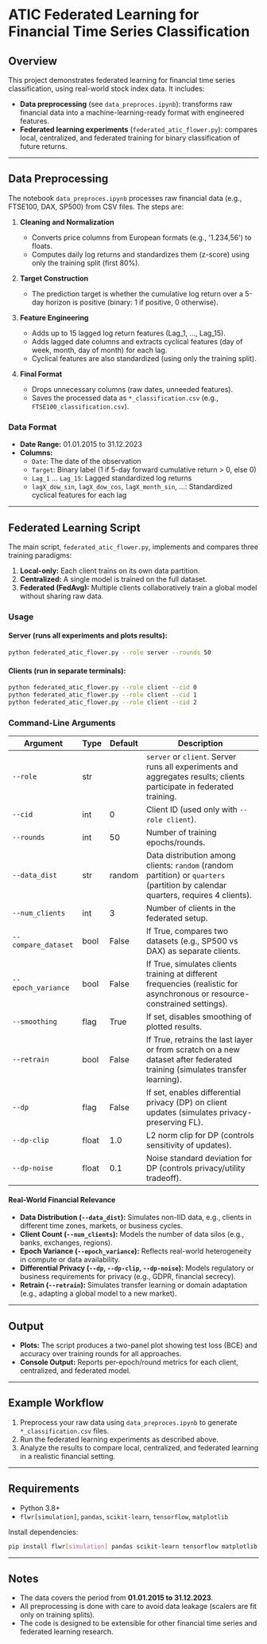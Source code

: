 # ATIC Federated Learning for Financial Time Series Classification

## Overview
This project demonstrates federated learning for financial time series classification, using real-world stock index data. It includes:
- **Data preprocessing** (see `data_preproces.ipynb`): transforms raw financial data into a machine-learning-ready format with engineered features.
- **Federated learning experiments** (`federated_atic_flower.py`): compares local, centralized, and federated training for binary classification of future returns.

---

## Data Preprocessing

The notebook `data_preproces.ipynb` processes raw financial data (e.g., FTSE100, DAX, SP500) from CSV files. The steps are:

1. **Cleaning and Normalization**
   - Converts price columns from European formats (e.g., '1.234,56') to floats.
   - Computes daily log returns and standardizes them (z-score) using only the training split (first 80%).

2. **Target Construction**
   - The prediction target is whether the cumulative log return over a 5-day horizon is positive (binary: 1 if positive, 0 otherwise).

3. **Feature Engineering**
   - Adds up to 15 lagged log return features (Lag_1, ..., Lag_15).
   - Adds lagged date columns and extracts cyclical features (day of week, month, day of month) for each lag.
   - Cyclical features are also standardized (using only the training split).

4. **Final Format**
   - Drops unnecessary columns (raw dates, unneeded features).
   - Saves the processed data as `*_classification.csv` (e.g., `FTSE100_classification.csv`).

### Data Format
- **Date Range:** 01.01.2015 to 31.12.2023
- **Columns:**
  - `Date`: The date of the observation
  - `Target`: Binary label (1 if 5-day forward cumulative return > 0, else 0)
  - `Lag_1` ... `Lag_15`: Lagged standardized log returns
  - `lagX_dow_sin`, `lagX_dow_cos`, `lagX_month_sin`, ...: Standardized cyclical features for each lag

---

## Federated Learning Script

The main script, `federated_atic_flower.py`, implements and compares three training paradigms:

1. **Local-only:** Each client trains on its own data partition.
2. **Centralized:** A single model is trained on the full dataset.
3. **Federated (FedAvg):** Multiple clients collaboratively train a global model without sharing raw data.

### Usage

#### Server (runs all experiments and plots results):
```bash
python federated_atic_flower.py --role server --rounds 50
```

#### Clients (run in separate terminals):
```bash
python federated_atic_flower.py --role client --cid 0
python federated_atic_flower.py --role client --cid 1
python federated_atic_flower.py --role client --cid 2
```

### Command-Line Arguments

| Argument         | Type    | Default | Description |
|------------------|---------|---------|-------------|
| `--role`         | str     |         | `server` or `client`. Server runs all experiments and aggregates results; clients participate in federated training. |
| `--cid`          | int     | 0       | Client ID (used only with `--role client`). |
| `--rounds`       | int     | 50      | Number of training epochs/rounds. |
| `--data_dist`    | str     | random  | Data distribution among clients: `random` (random partition) or `quarters` (partition by calendar quarters, requires 4 clients). |
| `--num_clients`  | int     | 3       | Number of clients in the federated setup. |
| `--compare_dataset` | bool | False   | If True, compares two datasets (e.g., SP500 vs DAX) as separate clients. |
| `--epoch_variance` | bool | False   | If True, simulates clients training at different frequencies (realistic for asynchronous or resource-constrained settings). |
| `--smoothing`    | flag    | True    | If set, disables smoothing of plotted results. |
| `--retrain`      | bool    | False   | If True, retrains the last layer or from scratch on a new dataset after federated training (simulates transfer learning). |
| `--dp`           | flag    | False   | If set, enables differential privacy (DP) on client updates (simulates privacy-preserving FL). |
| `--dp-clip`      | float   | 1.0     | L2 norm clip for DP (controls sensitivity of updates). |
| `--dp-noise`     | float   | 0.1     | Noise standard deviation for DP (controls privacy/utility tradeoff). |

#### **Real-World Financial Relevance**
- **Data Distribution (`--data_dist`):** Simulates non-IID data, e.g., clients in different time zones, markets, or business cycles.
- **Client Count (`--num_clients`):** Models the number of data silos (e.g., banks, exchanges, regions).
- **Epoch Variance (`--epoch_variance`):** Reflects real-world heterogeneity in compute or data availability.
- **Differential Privacy (`--dp`, `--dp-clip`, `--dp-noise`):** Models regulatory or business requirements for privacy (e.g., GDPR, financial secrecy).
- **Retrain (`--retrain`):** Simulates transfer learning or domain adaptation (e.g., adapting a global model to a new market).

---

## Output
- **Plots:** The script produces a two-panel plot showing test loss (BCE) and accuracy over training rounds for all approaches.
- **Console Output:** Reports per-epoch/round metrics for each client, centralized, and federated model.

---

## Example Workflow
1. Preprocess your raw data using `data_preproces.ipynb` to generate `*_classification.csv` files.
2. Run the federated learning experiments as described above.
3. Analyze the results to compare local, centralized, and federated learning in a realistic financial setting.

---

## Requirements
- Python 3.8+
- `flwr[simulation]`, `pandas`, `scikit-learn`, `tensorflow`, `matplotlib`

Install dependencies:
```bash
pip install flwr[simulation] pandas scikit-learn tensorflow matplotlib
```

---

## Notes
- The data covers the period from **01.01.2015 to 31.12.2023**.
- All preprocessing is done with care to avoid data leakage (scalers are fit only on training splits).
- The code is designed to be extensible for other financial time series and federated learning research.
